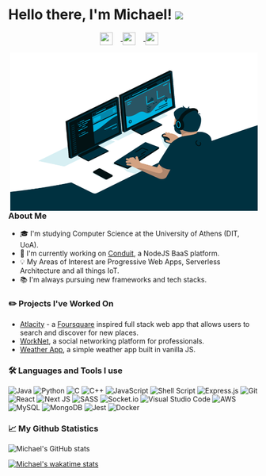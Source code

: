 # Hello there, I'm Michael! <img src="https://github.com/TheDudeThatCode/TheDudeThatCode/blob/master/Assets/Hi.gif" width="30px">

<p align='center'>
<a href='https://twitter.com/michael_vks' target='_blank'> <img align='center' height="26" style='margin-right: 16px;' width="26" style='margin-right: 16px;'  src="https://cdn.jsdelivr.net/npm/simple-icons@v5/icons/twitter.svg" />
</a>
<a href='https://www.linkedin.com/in/michaelvolakis/' target='_blank'><img align='center' height="26" style='margin-right: 16px;' width="26" style='margin-right: 16px;'  src="https://cdn.jsdelivr.net/npm/simple-icons@v5/icons/linkedin.svg" /> </a>
<a href='mailto:mivolakis@gmail.com' target='_blank'><img align='center' height="26"  width="26" style='margin-right: 16px;'  src="https://cdn.jsdelivr.net/npm/simple-icons@v5/icons/minutemailer.svg" /> </a>
 </p>
 <img align='right'  width="500" height="320"  src='media/coding_animation.gif' alt='Coding Animation'  />

### About Me

-   :mortar_board: I'm studying Computer Science at the University of Athens (DIT, UoA).
-   :seedling: I'm currently working on [Conduit](https://github.com/ConduitPlatform/Conduit), a NodeJS BaaS platform.
-   :bulb: My Areas of Interest are Progressive Web Apps, Serverless Architecture and all things IoT.
-   :books: I'm always pursuing new frameworks and tech stacks.

### :pencil2: Projects I've Worked On

- [Atlacity](https://atlacity.vercel.app) - a [Foursquare](https://foursquare.com/city-guide) inspired full stack web app that allows users to search and discover for new places.
- [WorkNet](https://michaelvol-worknet.herokuapp.com), a social networking platform for professionals.
- [Weather App](https://github.com/Michael-Vol/WeatherApp), a simple weather app built in vanilla JS.
  


###  :hammer_and_wrench: Languages and Tools I use  
![Java](https://img.shields.io/badge/java-%23ED8B00.svg?style=for-the-badge&logo=java&logoColor=white)
![Python](https://img.shields.io/badge/python-3670A0?style=for-the-badge&logo=python&logoColor=ffdd54)
![C](https://img.shields.io/badge/c-%2300599C.svg?style=for-the-badge&logo=c&logoColor=white)
![C++](https://img.shields.io/badge/c++-%2300599C.svg?style=for-the-badge&logo=c%2B%2B&logoColor=white)
![JavaScript](https://img.shields.io/badge/javascript-%23323330.svg?style=for-the-badge&logo=javascript&logoColor=%23F7DF1E)
![Shell Script](https://img.shields.io/badge/shell_script-%23121011.svg?style=for-the-badge&logo=gnu-bash&logoColor=white)
![Express.js](https://img.shields.io/badge/express.js-%23404d59.svg?style=for-the-badge&logo=express&logoColor=%2361DAFB)
![Git](https://img.shields.io/badge/git-%23F05033.svg?style=for-the-badge&logo=git&logoColor=white)
![React](https://img.shields.io/badge/react-%2320232a.svg?style=for-the-badge&logo=react&logoColor=%2361DAFB)
![Next JS](https://img.shields.io/badge/Next-black?style=for-the-badge&logo=next.js&logoColor=white)
![SASS](https://img.shields.io/badge/SASS-hotpink.svg?style=for-the-badge&logo=SASS&logoColor=white)
![Socket.io](https://img.shields.io/badge/Socket.io-black?style=for-the-badge&logo=socket.io&badgeColor=010101)
![Visual Studio Code](https://img.shields.io/badge/Visual%20Studio%20Code-0078d7.svg?style=for-the-badge&logo=visual-studio-code&logoColor=white)
![AWS](https://img.shields.io/badge/AWS-%23FF9900.svg?style=for-the-badge&logo=amazon-aws&logoColor=white)
![MySQL](https://img.shields.io/badge/mysql-%2300f.svg?style=for-the-badge&logo=mysql&logoColor=white)
![MongoDB](https://img.shields.io/badge/MongoDB-%234ea94b.svg?style=for-the-badge&logo=mongodb&logoColor=white)
![Jest](https://img.shields.io/badge/-jest-%23C21325?style=for-the-badge&logo=jest&logoColor=white)
![Docker](https://img.shields.io/badge/docker-%230db7ed.svg?style=for-the-badge&logo=docker&logoColor=white)



### :chart_with_upwards_trend: My Github Statistics
![Michael's GitHub stats](https://github-readme-stats.vercel.app/api?username=Michael-Vol&show_icons=true&hide_title=true&include_all_commits=true&count_private=true&theme=github_dark)

[![Michael's wakatime stats](https://github-readme-stats.vercel.app/api/wakatime?username=michaelvol&theme=github_dark)](https://github.com/anuraghazra/github-readme-stats)
